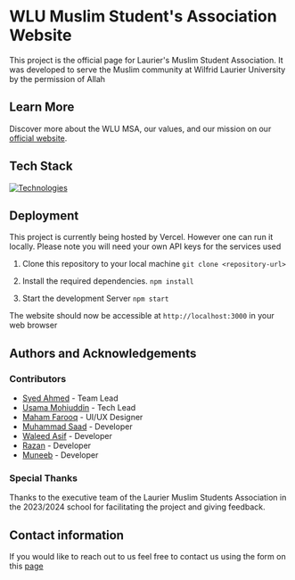 # WLU Muslim Student's Association Website

This project is the official page for Laurier's Muslim Student Association. It was developed to serve the Muslim community at Wilfrid Laurier University by the permission of Allah

## Learn More

Discover more about the WLU MSA, our values, and our mission on our [official website](https://www.wlumsa.org/about).

## Tech Stack
[![Technologies](https://skillicons.dev/icons?i=nextjs,typescript,tailwind,react,firebase)](https://skillicons.dev)

## Deployment
This project is currently being hosted by Vercel. However one can run it locally. Please note you will need your own API keys for the services used

1. Clone this repository to your local machine
 `git clone <repository-url>`

2. Install the required dependencies.
 `npm install`

3. Start the development Server
 `npm start`

The website should now be accessible at `http://localhost:3000` in your web browser


## Authors and Acknowledgements
 
### Contributors 
- [Syed Ahmed](https://github.com/Syed-Ahmed02) - Team Lead
- [Usama Mohiuddin](https://github.com/UsamaMo) - Tech Lead
- [Maham Farooq](https://github.com/CoderMF) - UI/UX Designer
- [Muhammad Saad](https://github.com/mxsaad) - Developer
- [Waleed Asif](https://github.com/WaleedAAA) - Developer
- [Razan](https://github.com/rzlm) - Developer 
- [Muneeb](https://github.com/Muneeb231) - Developer 

### Special Thanks
Thanks to the executive team of the Laurier Muslim Students Association in the 2023/2024 school for facilitating the project and giving feedback.

## Contact information
If you would like to reach out to us feel free to contact us using the form on this [page](https://www.wlumsa.org/resources)
